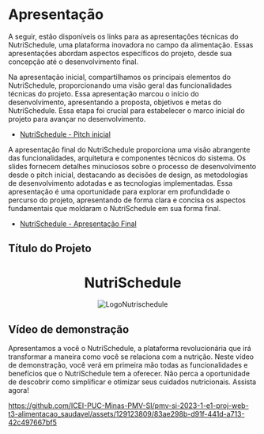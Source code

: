 # Apresentação

A seguir, estão disponíveis os links para as apresentações técnicas do NutriSchedule, uma plataforma inovadora no campo da alimentação. Essas apresentações abordam aspectos específicos do projeto, desde sua concepção até o desenvolvimento final.


<p> Na apresentação inicial, compartilhamos os principais elementos do NutriSchedule, proporcionando uma visão geral das funcionalidades técnicas do projeto. Essa apresentação marcou o início do desenvolvimento, apresentando a proposta, objetivos e metas do NutriSchedule. Essa etapa foi crucial para estabelecer o marco inicial do projeto para avançar no desenvolvimento.</p>

* [NutriSchedule - Pitch inicial](../presentation/NutriSchedule%20-%20Pitch%20inicial.pdf) 


<p> A apresentação final do NutriSchedule proporciona uma visão abrangente das funcionalidades, arquitetura e componentes técnicos do sistema. Os slides fornecem detalhes minuciosos sobre o processo de desenvolvimento desde o pitch inicial, destacando as decisões de design, as metodologias de desenvolvimento adotadas e as tecnologias implementadas. Essa apresentação é uma oportunidade para explorar em profundidade o percurso do projeto, apresentando de forma clara e concisa os aspectos fundamentais que moldaram o NutriSchedule em sua forma final.</p>

* [NutriSchedule - Apresentação Final](../presentation/Nutrischedule.-.Apresentacao.Final.pdf) 



## Título do Projeto

<h1 align="center">NutriSchedule</h1> 

<div align="center">
  <img src="https://github.com/ICEI-PUC-Minas-PMV-SI/pmv-si-2023-1-e1-proj-web-t3-alimentacao_saudavel/assets/125522668/3b21ee58-37ce-440a-81f1-688e9f8fdaf9" alt="LogoNutrischedule">
</div>



## Vídeo de demonstração

<p> Apresentamos a você o NutriSchedule, a plataforma revolucionária que irá transformar a maneira como você se relaciona com a nutrição. Neste vídeo de demonstração, você verá em primeira mão todas as funcionalidades e benefícios que o NutriSchedule tem a oferecer. Não perca a oportunidade de descobrir como simplificar e otimizar seus cuidados nutricionais. Assista agora!</p>

https://github.com/ICEI-PUC-Minas-PMV-SI/pmv-si-2023-1-e1-proj-web-t3-alimentacao_saudavel/assets/129123809/83ae298b-d91f-441d-a713-42c497667bf5
